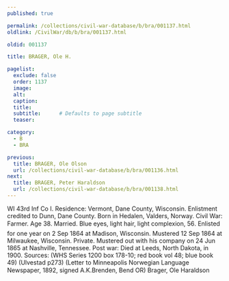 ```yaml
---
published: true

permalink: /collections/civil-war-database/b/bra/001137.html
oldlink: /CivilWar/db/b/bra/001137.html

oldid: 001137

title: BRAGER, Ole H.

pagelist:
  exclude: false
  order: 1137
  image: 
  alt:
  caption:
  title:
  subtitle:      # Defaults to page subtitle
  teaser:

category: 
  - B 
  - BRA

previous:
  title: BRAGER, Ole Olson
  url: /collections/civil-war-database/b/bra/001136.html  
next:
  title: BRAGER, Peter Haraldson
  url: /collections/civil-war-database/b/bra/001138.html   
---
```

WI 43rd Inf Co I. Residence: Vermont, Dane County, Wisconsin. Enlistment credited to Dunn, Dane County. Born in Hedalen, Valders, Norway. Civil War: Farmer. Age 38. Married. Blue eyes, light hair, light complexion, 5&#146;6&#148;. Enlisted for one year on 2 Sep 1864 at Madison, Wisconsin. Mustered 12 Sep 1864 at Milwaukee, Wisconsin. Private. Mustered out with his company on 24 Jun 1865 at Nashville, Tennessee. Post war: Died at Leeds, North Dakota, in 1900. Sources: (WHS Series 1200 box 178-10; red book vol 48; blue book 49) (Ulvestad p273) (Letter to Minneapolis Norwegian Language Newspaper, 1892, signed A.K.Brenden, Bend OR) &#147;Brager, Ole Haraldson&#148;